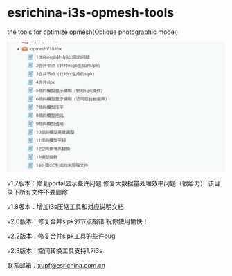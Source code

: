 # esrichina-i3s-opmesh-tools
the tools for optimize opmesh(Oblique photographic model)

![](tools.png)


v1.7版本：修复portal显示些许问题 修复大数据量处理效率问题（很给力） 该目录下所有文件不要删除

v1.8版本：增加i3s压缩工具和对应说明文档

v2.0版本：修复合并slpk邻节点报错
祝你使用愉快！

v2.2版本：修复合并slpk工具的些许bug

v2.3版本：空间转换工具支持1.7i3s

联系邮箱：xupf@esrichina.com.cn
